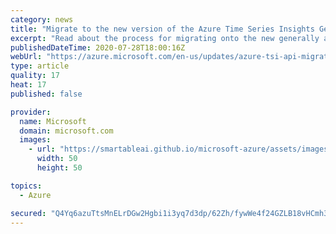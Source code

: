 ```yaml
---
category: news
title: "Migrate to the new version of the Azure Time Series Insights Gen2 APIs"
excerpt: "Read about the process for migrating onto the new generally available API version for Time Series Insights Gen2. "
publishedDateTime: 2020-07-28T18:00:16Z
webUrl: "https://azure.microsoft.com/en-us/updates/azure-tsi-api-migration-process/"
type: article
quality: 17
heat: 17
published: false

provider:
  name: Microsoft
  domain: microsoft.com
  images:
    - url: "https://smartableai.github.io/microsoft-azure/assets/images/organizations/microsoft.com-50x50.jpg"
      width: 50
      height: 50

topics:
  - Azure

secured: "Q4Yq6azuTtsMnELrDGw2Hgbi1i3yq7d3dp/62Zh/fywWe4f24GZLB18vHCmh3nJUk7GH6SoLeQqUHQixNkugIMyrR7hv03o7EeUUskOayzbLadgSuyADtAxK48aBKNaKpX2dZ/T0GNCcGDOufoDx0PY55pqJ67XCUXwAUKgczAq4fX/ttT7B1KpGdUTJyv3ahDBVSr8+wh8DDTfHOUSEqzp7v8ToX7Sp7ZQwFpnoihy8xRzDN6JgeVJD9CA20dxVpL++qnuxwz7ZottQoEMPSi+ODvP3Spiq6s9/onVYnbSXLmzt+qJzX8E+A1PZFAFZl/yh72MlEt8nDAEII6xLww==;hG1f0TZSqd3xy4pwYInv5w=="
---
```


